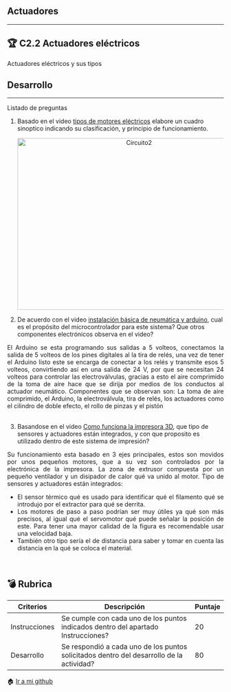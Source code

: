 Actuadores
-----
----
:trophy: C2.2 Actuadores eléctricos
----
Actuadores eléctricos y sus tipos

Desarrollo
---
----
Listado de preguntas

1. Basado en el video [tipos de motores eléctricos](https://www.youtube.com/watch?v=pgr4yRMnB_A) elabore un cuadro sinoptico indicando su clasificación, y
principio de funcionamiento.
    <p align="center">
    <img alt="Circuito2" src="https://github.com/Guillermosantos29/SistemasProgramables/blob/main/docs/C2.2_ActuadoresElectricos/Actuadores%20El%C3%A9ctricos%20-%20motores%20electricos.png?raw=true" width=550 height=400>
</p>

2. De acuerdo con el video [instalación básica de neumática y arduino](https://www.youtube.com/watch?v=DdvLAXfuNpY&t=8s), cual es el propósito del
microcontrolador para este sistema? Que otros componentes electrónicos observa en el video?
<div style="text-align: justify">
El Arduino se esta programando sus salidas a 5 volteos, conectamos la salida de 5 volteos de los pines digitales al la tira de relés, una vez de tener el Arduino listo este se encarga de conectar a los relés y transmite esos 5 volteos, convirtiendo así en una salida de 24 V, por que se necesitan 24 volteos para controlar las electroválvulas, gracias a esto el aire comprimido de la toma de aire hace que se dirija por medios de los conductos al actuador neumático. Componentes que se observan son: La toma de aire comprimido, el Arduino, la electroválvula, tira de relés, los actuadores como el cilindro de doble efecto, el rollo de pinzas y el pistón

</div><br>

3. Basandose en el video [Como funciona la impresora 3D](https://www.youtube.com/watch?v=C4HAJ5HLuB4), que tipo de sensores y actuadores están
integrados, y con que proposito es utilizado dentro de este sistema de impresión?

<div style="text-align: justify">
Su funcionamiento esta basado en 3 ejes principales, estos son movidos por unos pequeños motores, que a su vez son controlados por la electrónica de la impresora. La zona de extrusor compuesta por un pequeño ventilador y un disipador de calor qué va unido al motor.
Tipo de sensores y actuadores están integrados:
<ul>
<li>
El sensor térmico qué es usado para identificar qué el filamento qué se introdujo por el extractor para qué se derrita.</li> 
<li>
Los motores de paso a paso podrían ser muy útiles ya qué son más precisos, al igual qué el servomotor qué puede señalar la posición de este. Para tener una mayor calidad de la figura es recomendable usar una velocidad baja.</li> 
<li>También otro tipo sería el de distancia para saber y tomar en cuenta las distancia en la qué se coloca el material.
</li>
</ul>
    </div><br>


:bomb: Rubrica
---
| Criterios     | Descripción                                                                                  | Puntaje |
| ------------- | -------------------------------------------------------------------------------------------- | ------- |
| Instrucciones | Se cumple con cada uno de los puntos indicados dentro del apartado Instrucciones?            | 20 |
| Desarrollo    | Se respondió a cada uno de los puntos solicitados dentro del desarrollo de la actividad?     | 80      |


:house: [Ir a mi github](https://github.com/Guillermosantos29/SistemasProgramables)